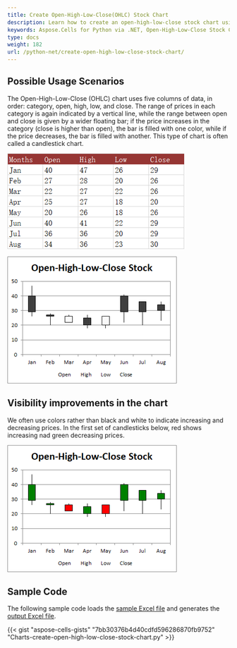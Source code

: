 ```yaml
---
title: Create Open-High-Low-Close(OHLC) Stock Chart
description: Learn how to create an open-high-low-close stock chart using Aspose.Cells for Python via .NET. Our guide will demonstrate how to plot stock market data, including the open, high, low, and close prices, onto a chart for better analysis and visualization.
keywords: Aspose.Cells for Python via .NET, Open-High-Low-Close Stock Chart, Stock Market Data, Analysis, Visualization.
type: docs
weight: 182
url: /python-net/create-open-high-low-close-stock-chart/
---
```


## **Possible Usage Scenarios**
The Open-High-Low-Close (OHLC) chart uses five columns of data, in order: category, open, high, low, and close. The range of prices in each category is again indicated by a vertical line, while the range between open and close is given by a wider floating bar; if the price increases in the category (close is higher than open), the bar is filled with one color, while if the price decreases, the bar is filled with another. This type of chart is often called a candlestick chart.

![todo:image_alt_text](data.png)

![todo:image_alt_text](sample.png)

## **Visibility improvements in the chart**
We often use colors rather than black and white to indicate increasing and decreasing prices.  In the first set of candlesticks below, red shows increasing nad green decreasing prices.

![todo:image_alt_text](sample2.png)

## **Sample Code**
The following sample code loads the [sample Excel file](Open-High-Low-Close.xlsx) and generates the [output Excel file](out.xlsx).

{{< gist "aspose-cells-gists" "7bb30376b4d40cdfd596286870fb9752" "Charts-create-open-high-low-close-stock-chart.py" >}}
